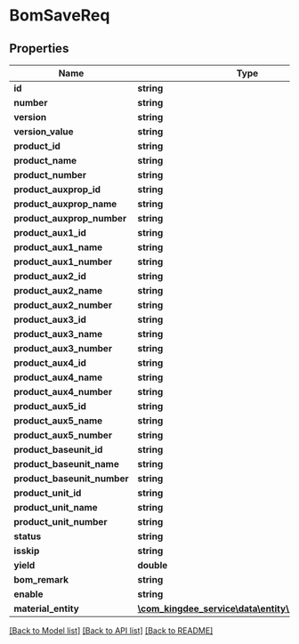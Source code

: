 # BomSaveReq

## Properties
Name | Type | Description | Notes
------------ | ------------- | ------------- | -------------
**id** | **string** |  | [optional] 
**number** | **string** |  | [optional] 
**version** | **string** |  | [optional] 
**version_value** | **string** |  | [optional] 
**product_id** | **string** |  | [optional] 
**product_name** | **string** |  | [optional] 
**product_number** | **string** |  | [optional] 
**product_auxprop_id** | **string** |  | [optional] 
**product_auxprop_name** | **string** |  | [optional] 
**product_auxprop_number** | **string** |  | [optional] 
**product_aux1_id** | **string** |  | [optional] 
**product_aux1_name** | **string** |  | [optional] 
**product_aux1_number** | **string** |  | [optional] 
**product_aux2_id** | **string** |  | [optional] 
**product_aux2_name** | **string** |  | [optional] 
**product_aux2_number** | **string** |  | [optional] 
**product_aux3_id** | **string** |  | [optional] 
**product_aux3_name** | **string** |  | [optional] 
**product_aux3_number** | **string** |  | [optional] 
**product_aux4_id** | **string** |  | [optional] 
**product_aux4_name** | **string** |  | [optional] 
**product_aux4_number** | **string** |  | [optional] 
**product_aux5_id** | **string** |  | [optional] 
**product_aux5_name** | **string** |  | [optional] 
**product_aux5_number** | **string** |  | [optional] 
**product_baseunit_id** | **string** |  | [optional] 
**product_baseunit_name** | **string** |  | [optional] 
**product_baseunit_number** | **string** |  | [optional] 
**product_unit_id** | **string** |  | [optional] 
**product_unit_name** | **string** |  | [optional] 
**product_unit_number** | **string** |  | [optional] 
**status** | **string** |  | [optional] 
**isskip** | **string** |  | [optional] 
**yield** | **double** |  | [optional] 
**bom_remark** | **string** |  | [optional] 
**enable** | **string** |  | [optional] 
**material_entity** | [**\com_kingdee_service\data\entity\MaterialEntity[]**](MaterialEntity.md) |  | [optional] 

[[Back to Model list]](../README.md#documentation-for-models) [[Back to API list]](../README.md#documentation-for-api-endpoints) [[Back to README]](../README.md)


